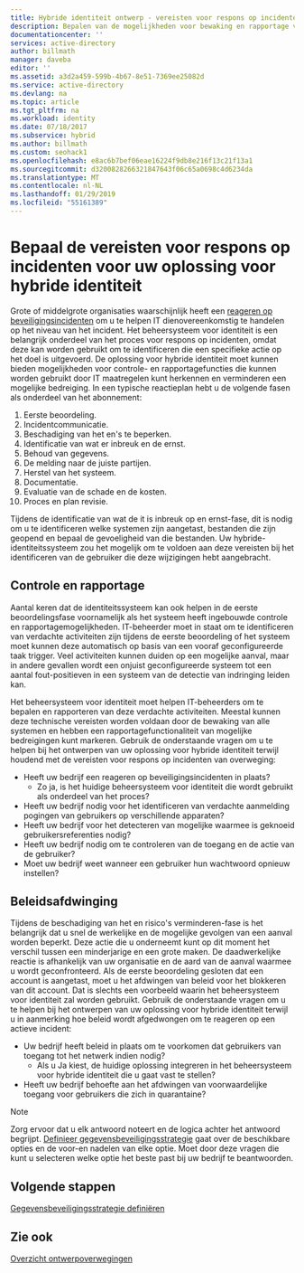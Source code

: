 ```yaml
---
title: Hybride identiteit ontwerp - vereisten voor respons op incidenten Azure | Microsoft Docs
description: Bepalen van de mogelijkheden voor bewaking en rapportage voor de oplossing voor hybride identiteiten die worden gebruikt door IT maatregelen om te bepalen en een potentiële bedreigingen te verhelpen
documentationcenter: ''
services: active-directory
author: billmath
manager: daveba
editor: ''
ms.assetid: a3d2a459-599b-4b67-8e51-7369ee25082d
ms.service: active-directory
ms.devlang: na
ms.topic: article
ms.tgt_pltfrm: na
ms.workload: identity
ms.date: 07/18/2017
ms.subservice: hybrid
ms.author: billmath
ms.custom: seohack1
ms.openlocfilehash: e8ac6b7bef06eae16224f9db8e216f13c21f13a1
ms.sourcegitcommit: d3200828266321847643f06c65a0698c4d6234da
ms.translationtype: MT
ms.contentlocale: nl-NL
ms.lasthandoff: 01/29/2019
ms.locfileid: "55161389"
---
```

# <a name="determine-incident-response-requirements-for-your-hybrid-identity-solution"></a>Bepaal de vereisten voor respons op incidenten voor uw oplossing voor hybride identiteit
Grote of middelgrote organisaties waarschijnlijk heeft een [reageren op beveiligingsincidenten](https://technet.microsoft.com/library/cc700825.aspx) om u te helpen IT dienovereenkomstig te handelen op het niveau van het incident. Het beheersysteem voor identiteit is een belangrijk onderdeel van het proces voor respons op incidenten, omdat deze kan worden gebruikt om te identificeren die een specifieke actie op het doel is uitgevoerd. De oplossing voor hybride identiteit moet kunnen bieden mogelijkheden voor controle- en rapportagefuncties die kunnen worden gebruikt door IT maatregelen kunt herkennen en verminderen een mogelijke bedreiging. In een typische reactieplan hebt u de volgende fasen als onderdeel van het abonnement:

1. Eerste beoordeling.
2. Incidentcommunicatie.
3. Beschadiging van het en's te beperken.
4. Identificatie van wat er inbreuk en de ernst.
5. Behoud van gegevens.
6. De melding naar de juiste partijen.
7. Herstel van het systeem.
8. Documentatie.
9. Evaluatie van de schade en de kosten.
10. Proces en plan revisie.

Tijdens de identificatie van wat de it is inbreuk op en ernst-fase, dit is nodig om u te identificeren welke systemen zijn aangetast, bestanden die zijn geopend en bepaal de gevoeligheid van die bestanden. Uw hybride-identiteitssysteem zou het mogelijk om te voldoen aan deze vereisten bij het identificeren van de gebruiker die deze wijzigingen hebt aangebracht. 

## <a name="monitoring-and-reporting"></a>Controle en rapportage
Aantal keren dat de identiteitssysteem kan ook helpen in de eerste beoordelingsfase voornamelijk als het systeem heeft ingebouwde controle en rapportagemogelijkheden. IT-beheerder moet in staat om te identificeren van verdachte activiteiten zijn tijdens de eerste beoordeling of het systeem moet kunnen deze automatisch op basis van een vooraf geconfigureerde taak trigger. Veel activiteiten kunnen duiden op een mogelijke aanval, maar in andere gevallen wordt een onjuist geconfigureerde systeem tot een aantal fout-positieven in een systeem van de detectie van indringing leiden kan. 

Het beheersysteem voor identiteit moet helpen IT-beheerders om te bepalen en rapporteren van deze verdachte activiteiten. Meestal kunnen deze technische vereisten worden voldaan door de bewaking van alle systemen en hebben een rapportagefunctionaliteit van mogelijke bedreigingen kunt markeren. Gebruik de onderstaande vragen om u te helpen bij het ontwerpen van uw oplossing voor hybride identiteit terwijl houdend met de vereisten voor respons op incidenten van overweging:

* Heeft uw bedrijf een reageren op beveiligingsincidenten in plaats?
  * Zo ja, is het huidige beheersysteem voor identiteit die wordt gebruikt als onderdeel van het proces?
* Heeft uw bedrijf nodig voor het identificeren van verdachte aanmelding pogingen van gebruikers op verschillende apparaten?
* Heeft uw bedrijf voor het detecteren van mogelijke waarmee is geknoeid gebruikersreferenties nodig?
* Heeft uw bedrijf nodig om te controleren van de toegang en de actie van de gebruiker?
* Moet uw bedrijf weet wanneer een gebruiker hun wachtwoord opnieuw instellen?

## <a name="policy-enforcement"></a>Beleidsafdwinging
Tijdens de beschadiging van het en risico's verminderen-fase is het belangrijk dat u snel de werkelijke en de mogelijke gevolgen van een aanval worden beperkt. Deze actie die u onderneemt kunt op dit moment het verschil tussen een minderjarige en een grote maken. De daadwerkelijke reactie is afhankelijk van uw organisatie en de aard van de aanval waarmee u wordt geconfronteerd. Als de eerste beoordeling gesloten dat een account is aangetast, moet u het afdwingen van beleid voor het blokkeren van dit account. Dat is slechts een voorbeeld waarin het beheersysteem voor identiteit zal worden gebruikt. Gebruik de onderstaande vragen om u te helpen bij het ontwerpen van uw oplossing voor hybride identiteit terwijl u in aanmerking hoe beleid wordt afgedwongen om te reageren op een actieve incident:

* Uw bedrijf heeft beleid in plaats om te voorkomen dat gebruikers van toegang tot het netwerk indien nodig?
  * Als u Ja kiest, de huidige oplossing integreren in het beheersysteem voor hybride identiteit die u gaat vast te stellen?
* Heeft uw bedrijf behoefte aan het afdwingen van voorwaardelijke toegang voor gebruikers die zich in quarantaine? 

> [!NOTE]
> Zorg ervoor dat u elk antwoord noteert en de logica achter het antwoord begrijpt. [Definieer gegevensbeveiligingsstrategie](plan-hybrid-identity-design-considerations-data-protection-strategy.md) gaat over de beschikbare opties en de voor-en nadelen van elke optie.  Moet door deze vragen die kunt u selecteren welke optie het beste past bij uw bedrijf te beantwoorden.
> 
> 

## <a name="next-steps"></a>Volgende stappen
[Gegevensbeveiligingsstrategie definiëren](plan-hybrid-identity-design-considerations-data-protection-strategy.md)

## <a name="see-also"></a>Zie ook
[Overzicht ontwerpoverwegingen](plan-hybrid-identity-design-considerations-overview.md)

